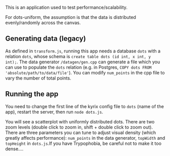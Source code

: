 This is an application used to test performance/scalability. 

For dots-uniform, the assumption is that the data is distributed evenly/randomly across the canvas.

## Generating data (legacy)
As defined in `transform.js`, running this app needs a database `dots` with a relation `dots`, whose schema is `create table dots (id int, x int, y int);`.  The data generator `/datagen/gen.cpp` can generate a file which you can use to populate the `dots` relation (e.g. in Postgres, `COPY dots FROM 'absolute/path/to/data/file'`).  You can modify `num_points` in the cpp file to vary the number of total points.

## Running the app
You need to change the first line of the kyrix config file to `dots` (name of the app), restart the server, then run `node dots.js`. 

You will see a scatterplot with uniformly distributed dots. There are two zoom levels (double click to zoom in, shift + double click to zoom out).  There are three parameters you can tune to adjust visual density (which greatly affects performance): `num_points` in the data generator, `topWidth` and `topHeight` in `dots.js`.If you have Trypophobia, be careful not to make it too dense....
